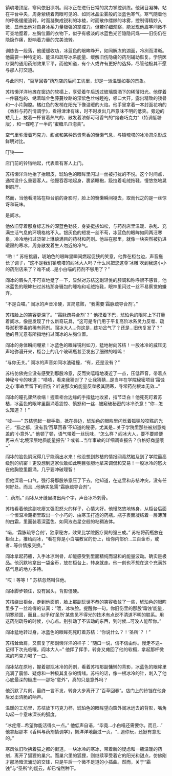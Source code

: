 镇魂塔顶层，寒风依旧凛冽。阎冰正在进行日常的灵力掌控训练。他闭目凝神，站在平台中央，周身萦绕着肉眼可见的、如同冰晶尘雾般的淡蓝色寒气。寒气随着他的呼吸缓缓流转，时而凝聚成锐利的冰棱，时而散作缥缈的冰雾，控制得精妙入微，显示出他对自身冰系力量极强的掌控力。但若仔细观察，能发现他眉宇间微不可查地蹙着，左胸位置的衣物下，似乎有极淡的冰蓝色光芒隐隐闪烁——旧伤仍在隐隐作痛，影响着力量的完美流转。

训练告一段落，他缓缓收功，冰蓝色的眼眸睁开，如同解冻的湖面，冷冽而清晰。他需要一种特定的、能温和疏导冰系能量、缓解旧伤隐痛的药剂辅助恢复。学院医疗翼的通用药剂效果平平，而他知道，有个人或许有更好的选择，尽管他极其不愿与那人打交道。

与此同时，“百草回春”药剂店的后间工坊里，却是一派温暖如春的景象。

苏桔懒洋洋地瘫在窗边的软榻上，享受着午后透过玻璃窗洒下的稀薄阳光。他穿着一件骚包的、绣着暗金色藤蔓纹路的深紫色丝绒睡袍，领口大开，露出精致的锁骨和一小片胸膛。橘红色的发梢在阳光下像温暖的火焰。他手里拿着一本封面花哨的《香料与药剂情调学》，看得津津有味，时不时发出几声意味不明的低笑。旁边的矮几上，放着一杯冒着热气的、散发着浓郁可可香气的“熔岩巧克力”（特调低糖版），和一碟吃了一半的“蜜糖爪爪泡芙”。

空气里弥漫着巧克力、甜点和某种昂贵熏香的慵懒气息，与镇魂塔的冰冷肃杀形成鲜明对比。

叮铃——

店门前的铃铛响起，代表着有客人上门。

苏桔懒洋洋地抬了抬眼皮，琥珀色的眼眸里闪过一丝被打扰的不悦。这个时间点，通常没什么重要客人。他慢吞吞地起身，裹紧睡袍，趿拉着毛绒拖鞋，慢悠悠地晃到前厅。

然而，当他看清站在柜台前的身影时，脸上的慵懒瞬间褪去，取而代之的是一丝惊讶和玩味。

是阎冰。

他依旧穿着那身标志性的深蓝色劲装，身姿挺拔如松，与药剂店里温暖、杂乱、充满生活气息的环境格格不入。银灰色的短发一丝不苟，冰蓝色的眼眸如同两汪寒泉，冷冷地扫过货架上琳琅满目的药材和药剂。他站在那里，就像一块突然被扔进暖房的寒冰，周身散发着生人勿近的冷气。

“哟！” 苏桔挑眉，琥珀色的眼眸里瞬间燃起促狭的笑意，他靠在柜台边，声音拖长了调子，“这不是我们镇魂塔的阎冰大人吗？什么风把您这尊‘冰雕’吹到我这小小的药剂店来了？难不成…是小白喵的药剂不够用了？”

阎冰的眉头几不可查地蹙了一下，显然对苏桔这副轻佻的腔调和称呼很不感冒。他冰蓝色的眼眸扫过苏桔那身骚包的睡袍和毛绒拖鞋，眼神里闪过一丝不易察觉的嫌弃。

“不是白喵。” 阎冰的声音冷硬，言简意赅，“我需要‘霜脉疏导合剂’。”

苏桔脸上的笑容更深了。“‘霜脉疏导合剂’？” 他摸着下巴，琥珀色的眼眸上下打量着阎冰，像是发现了什么新奇玩具，“这可是专门用于平复高阶冰系灵力反噬、疏导淤积寒毒的稀有药剂。阎冰大人…你这是…练功岔气了？还是…旧伤复发了？” 他的目光意有所指地扫过阎冰的左胸位置。

阎冰的身体瞬间绷紧！冰蓝色的眼眸锐利如刀，猛地射向苏桔！一股冰冷的威压无声地弥漫开来，柜台上的几个玻璃瓶甚至发出了细微的嗡鸣！

“与你无关。” 阎冰的声音如同冰渣碰撞，“有，还是没有？”

苏桔仿佛完全没有感受到那股冷意，反而笑嘻嘻地凑近了一点，压低声音，带着点神秘兮兮的味道：“啧啧，看来我猜对了？让我猜猜…是当年在学院秘密项目‘霜蚀之心’事故里留下的旧伤？听说那次的能量反噬极其阴寒，寻常药剂根本无效…”

阎冰的瞳孔骤然收缩！握着柜台边缘的手指猛地收紧，指节泛白！他死死盯着苏桔，冰蓝色的眼眸里翻涌着震惊、愤怒和一丝…被窥破秘密的冰冷杀意！“你…怎么知道？！”

“嘘——” 苏桔竖起一根手指，抵在唇边，琥珀色的眼眸里闪烁着狐狸般狡黠的光芒，“猫之都，没有我‘百草回春’不知道的秘密。尤其是…关于学院里那些被刻意掩盖的‘小意外’。” 他顿了顿，语气带着一丝玩味，“怎么样？阎冰大人，要不要顺便再来点‘北境深层地质能量报告’？或者…当年事故的详细调查报告？价格好商量哦~”

阎冰的脸色阴沉得几乎能滴出水来！他没想到苏桔的情报网竟然触及到了学院最高级别的机密！更没想到这家伙敢如此明目张胆地拿来调侃和交易！一股冰冷的怒火在他胸腔里翻涌，几乎要冲破理智！

但他深吸一口气，强行将那股杀意压了下去。他知道，在这里和苏桔冲突，没有任何好处。而且…他确实急需“霜脉疏导合剂”。

“…药剂。” 阎冰从牙缝里挤出两个字，声音冰冷刺骨。

苏桔看着他这副吃瘪又强忍怒火的样子，心情大好。他慢悠悠地转身，从柜台后面一个恒温冷藏柜里取出一个小巧的、由寒玉打造的药瓶。瓶子表面凝结着一层薄薄的白霜，里面装着深蓝色、如同液态星空般的粘稠液体。

“喏，‘霜脉疏导合剂’，独家秘方，效果比学院医疗翼的强三成。” 苏桔将药瓶放在柜台上，推给阎冰，“看在你是小白喵教官的份上，给你内部价…三百金币，或者…等价情报交换。”

阎冰拿起药瓶，入手冰凉刺骨，却能感受到里面精纯而温和的能量波动。确实是极品。他沉默地拿出一袋金币，放在柜台上，转身就走。他一刻也不想在这个充满苏桔气息的地方多待。

“哎！等等！” 苏桔忽然叫住他。

阎冰脚步顿住，没有回头，背影僵硬。

苏桔绕出柜台，走到他面前，脸上那副玩世不恭的笑容收敛了一些，琥珀色的眼眸里多了一丝难得的认真：“喂，冰块脸。提醒你一句。你旧伤里的那股‘霜蚀’能量，阴寒顽固，而且…似乎和‘圣所’某些见不得光的技术有点说不清道不明的联系。用这药剂疏导的时候，小心点。别引动了不该动的东西，到时候…可没人能帮你。”

阎冰猛地转过身，冰蓝色的眼眸死死盯着苏桔：“你说什么？！‘圣所’？！”

苏桔耸耸肩，又恢复了那副懒洋洋的样子：“随口一说，信不信由你。慢走不送~记得下次光临哦，阎冰大人~” 他挥了挥手，转身又瘫回了他的软榻，拿起那杯微凉的巧克力喝了一口。

阎冰站在原地，握着那瓶冰冷的药剂，看着苏桔那副慵懒的背影，冰蓝色的眼眸里充满了震惊、疑虑和一种极其复杂的情绪。苏桔的话，像一根冰冷的针，刺入了他心底最深的疑虑——那场“意外”，真的只是意外吗？

他沉默了片刻，最终一言不发，转身大步离开了“百草回春”。店门上的铃铛在他身后发出清脆的响声。

温暖的工坊里，苏桔放下巧克力杯，琥珀色的眼眸望向窗外阎冰远去的背影，嘴角勾起一个意味深长的弧度。

“冰疙瘩…希望你能活得久一点。” 他低声自语，“毕竟…小白喵还需要你。而且…” 他拿起那本《香料与药剂情调学》，懒洋洋地翻过一页，“…逗你玩，还挺有意思的。”

寒风依旧吹拂着猫之都的街道。一块冰冷的寒冰，带着新的疑虑和一瓶温暖的药剂，离开了狐狸的巢穴。而巢穴里的狐狸，则继续享受着它的阳光和甜点，仿佛刚才那场暗流涌动的交锋，只是午后一个微不足道的小插曲。然而，关于“霜蚀”与“圣所”的疑云，却已悄然种下。
